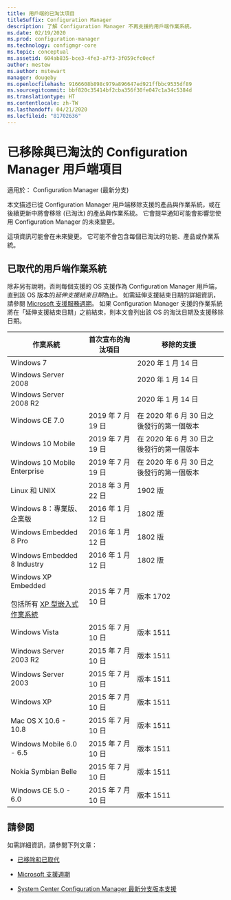 ```yaml
---
title: 用戶端的已淘汰項目
titleSuffix: Configuration Manager
description: 了解 Configuration Manager 不再支援的用戶端作業系統。
ms.date: 02/19/2020
ms.prod: configuration-manager
ms.technology: configmgr-core
ms.topic: conceptual
ms.assetid: 604ab835-bce3-4fe3-a7f3-3f059cfc0ecf
author: mestew
ms.author: mstewart
manager: dougeby
ms.openlocfilehash: 9166608b898c979a896647ed921ffbbc9535df89
ms.sourcegitcommit: bbf820c35414bf2cba356f30fe047c1a34c5384d
ms.translationtype: HT
ms.contentlocale: zh-TW
ms.lasthandoff: 04/21/2020
ms.locfileid: "81702636"
---
```

# <a name="removed-and-deprecated-items-for-configuration-manager-clients"></a>已移除與已淘汰的 Configuration Manager 用戶端項目

適用於：  Configuration Manager (最新分支)

本文描述已從 Configuration Manager 用戶端移除支援的產品與作業系統，或在後續更新中將會移除 (已淘汰) 的產品與作業系統。 它會提早通知可能會影響您使用 Configuration Manager 的未來變更。  

這項資訊可能會在未來變更。 它可能不會包含每個已淘汰的功能、產品或作業系統。  

## <a name="deprecated-client-operating-systems"></a>已取代的用戶端作業系統  

除非另有說明，否則每個支援的 OS 支援作為 Configuration Manager 用戶端，直到該 OS 版本的*延伸支援結束日期*為止。 如需延伸支援結束日期的詳細資訊，請參閱 [Microsoft 支援服務週期](https://support.microsoft.com/lifecycle)。 如果 Configuration Manager 支援的作業系統將在「延伸支援結束日期」之前結束，則本文會列出該 OS 的淘汰日期及支援移除日期。  

|**作業系統**|**首次宣布的淘汰項目**|**移除的支援**|  
|-|-|-|
|Windows 7||2020 年 1 月 14 日|
|Windows Server 2008||2020 年 1 月 14 日|
|Windows Server 2008 R2||2020 年 1 月 14 日|
|Windows CE 7.0|2019 年 7 月 19 日|在 2020 年 6 月 30 日之後發行的第一個版本|
|Windows 10 Mobile|2019 年 7 月 19 日|在 2020 年 6 月 30 日之後發行的第一個版本|
|Windows 10 Mobile Enterprise|2019 年 7 月 19 日|在 2020 年 6 月 30 日之後發行的第一個版本|
|Linux 和 UNIX|2018 年 3 月 22 日|1902 版|
|Windows 8：專業版、企業版|2016 年 1 月 12 日|1802 版|
|Windows Embedded 8 Pro|2016 年 1 月 12 日|1802 版|
|Windows Embedded 8 Industry|2016 年 1 月 12 日|1802 版|
|Windows XP Embedded <br><br> 包括所有 [XP 型嵌入式作業系統](../../configs/supported-operating-systems-for-clients-and-devices.md#windows-embedded-computers)|2015 年 7 月 10 日|版本 1702|
|Windows Vista|2015 年 7 月 10 日|版本 1511|
|Windows Server 2003 R2|2015 年 7 月 10 日|版本 1511|
|Windows Server 2003|2015 年 7 月 10 日|版本 1511|
|Windows XP|2015 年 7 月 10 日|版本 1511|  
|Mac OS X  10.6 - 10.8|2015 年 7 月 10 日|版本 1511|  
|Windows Mobile 6.0 - 6.5|2015 年 7 月 10 日|版本 1511|  
|Nokia Symbian Belle|2015 年 7 月 10 日|版本 1511|  
|Windows CE 5.0 - 6.0|2015 年 7 月 10 日|版本 1511|  

## <a name="see-also"></a>請參閱

如需詳細資訊，請參閱下列文章：

- [已移除和已取代](removed-and-deprecated.md)  

- [Microsoft 支援週期](https://support.microsoft.com/lifecycle)  

- [System Center Configuration Manager 最新分支版本支援](../../../servers/manage/current-branch-versions-supported.md)  
